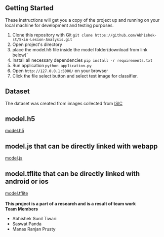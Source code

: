
## Getting Started
These instructions will get you a copy of the project up and running on your local machine for development and testing purposes.
1. Clone this repository with Git `git clone https://github.com/Abhishek-st/Skin-Lesion-Analysis.git`
2. Open project's directory
3. place the model.h5 file inside the model folder(download from link below)`
4. Install all necessary dependencies `pip install -r requirements.txt`
5. Run application `python application.py`
6. Open `http://127.0.0.1:5000/` on your browser
7. Click the file select button and select test image for classifier.
## Dataset
The dataset was created from images collected from <a href="https://www.isic-archive.com/#!/topWithHeader/onlyHeaderTop/gallery?filter=%5B%5D">ISIC</a>
<h2>model.h5</h2>
<a href="https://drive.google.com/file/d/1ZIKZMjvVFL7h8Y04vFBHyIxUnB4kdkLr/view?usp=sharing">model.h5</a>
<br>
<h2>model.js that can be directly linked with webapp</h2>
<a href="https://drive.google.com/file/d/16V3wU2MAUu45RdJMuRlGJNagt5epnIku/view?usp=sharing">model.js</a>
<br>
<h2>model.tflite that can be directly linked with android or ios</h2>
<a href="https://drive.google.com/file/d/16X8TfBDutfI6peqfFKAigsdF7_8aVHqp/view?usp=sharing">model.tflite</a>
<br>

<br>
<b>This project is a part of a research and is a result of team work</b>
<br><strong>Team Members</strong>
<ul>
  <li>Abhishek Sunil Tiwari</li>
  <li>Saswat Panda</li>
  <li>Manas Ranjan Prusty</li>
 </ul>
